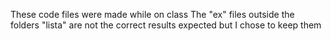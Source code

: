These code files were made while on class
The "ex" files outside the folders "lista" are not the correct results expected but I chose to keep them
